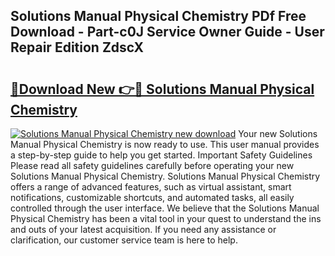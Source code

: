 ## Solutions Manual Physical Chemistry PDf Free Download - Part-c0J Service Owner Guide - User Repair Edition ZdscX

# <h2><a href="http://bc57512.oget.top/?id=Solutions+Manual+Physical+Chemistry">🔗Download New 👉🔴 Solutions Manual Physical Chemistry</a></h2>

[![Solutions Manual Physical Chemistry new download](https://i.imgur.com/5g1atiW.png)](http://bc57512.oget.top/?id=Solutions+Manual+Physical+Chemistry)
Your new Solutions Manual Physical Chemistry is now ready to use. This user manual provides a step-by-step guide to help you get started. Important Safety Guidelines Please read all safety guidelines carefully before operating your new Solutions Manual Physical Chemistry. Solutions Manual Physical Chemistry offers a range of advanced features, such as virtual assistant, smart notifications, customizable shortcuts, and automated tasks, all easily controlled through the user interface. We believe that the Solutions Manual Physical Chemistry has been a vital tool in your quest to understand the ins and outs of your latest acquisition. If you need any assistance or clarification, our customer service team is here to help.
